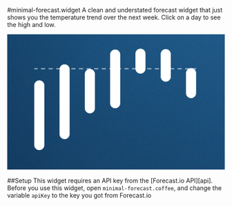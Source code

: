 #minimal-forecast.widget
A clean and understated forecast widget that just shows you the temperature trend over the next week. Click on a day to see the high and low. 

![Screenshot of widget](screenshot.png)

##Setup
This widget requires an API key from the [Forecast.io API][api]. Before you use this widget, open `minimal-forecast.coffee`, and change the variable `apiKey` to the key you got from Forecast.io